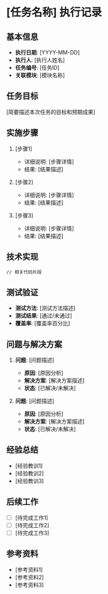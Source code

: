 # [任务名称] 执行记录

## 基本信息
- **执行日期**: [YYYY-MM-DD]
- **执行人**: [执行人姓名]
- **任务编号**: [任务ID]
- **关联模块**: [模块名称]

## 任务目标
[简要描述本次任务的目标和预期成果]

## 实施步骤
1. [步骤1]
   - 详细说明: [步骤详情]
   - 结果: [结果描述]

2. [步骤2]
   - 详细说明: [步骤详情]
   - 结果: [结果描述]

3. [步骤3]
   - 详细说明: [步骤详情]
   - 结果: [结果描述]

## 技术实现
```move
// 相关代码片段
```

## 测试验证
- **测试方法**: [测试方法描述]
- **测试结果**: [通过/未通过]
- **覆盖率**: [覆盖率百分比]

## 问题与解决方案
1. **问题**: [问题描述]
   - **原因**: [原因分析]
   - **解决方案**: [解决方案描述]
   - **状态**: [已解决/未解决]

2. **问题**: [问题描述]
   - **原因**: [原因分析]
   - **解决方案**: [解决方案描述]
   - **状态**: [已解决/未解决]

## 经验总结
- [经验教训1]
- [经验教训2]
- [经验教训3]

## 后续工作
- [ ] [待完成工作1]
- [ ] [待完成工作2]
- [ ] [待完成工作3]

## 参考资料
- [参考资料1]
- [参考资料2]
- [参考资料3] 